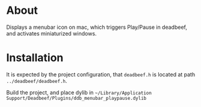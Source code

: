 # About

Displays a menubar icon on mac, which triggers Play/Pause in deadbeef, and activates miniaturized windows.

# Installation

It is expected by the project configuration, that `deadbeef.h` is located at path `../deadbeef/deadbeef.h`.

Build the project, and place dylib in `~/Library/Application Support/Deadbeef/Plugins/ddb_menubar_playpause.dylib`
